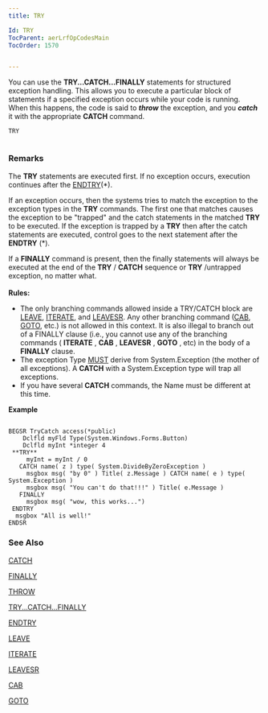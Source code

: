 ```yaml
---
title: TRY

Id: TRY
TocParent: aerLrfOpCodesMain
TocOrder: 1570


---
```


You can use the **TRY...CATCH...FINALLY** statements for structured exception handling. This allows you to execute a particular block of statements if a specified exception occurs while your code is running. When this happens, the code is said to ***throw*** the exception, and you ***catch*** it with the appropriate **CATCH** command. 

```
TRY 
        
```

### Remarks
The **TRY** statements are executed first. If no exception occurs, execution continues after the [ENDTRY](ENDTRY.html)(*). 

If an exception occurs, then the systems tries to match the exception to the exception types in the **TRY** commands. The first one that matches causes the exception to be "trapped" and the catch statements in the matched **TRY** to be executed. If the exception is trapped by a **TRY** then after the catch statements are executed, control goes to the next statement after the **ENDTRY** (*). 

If a **FINALLY** command is present, then the finally statements will always be executed at the end of the **TRY** / **CATCH** sequence or **TRY** /untrapped exception, no matter what.<br /><br /> **Rules:** 

- The only branching commands allowed inside a TRY/CATCH block are [LEAVE](LEAVE.html), [ITERATE](ITERATE.html), and [LEAVESR](LEAVESR.html).  Any
                other branching command ([CAB](CAB.html), [GOTO](GOTO.html),
                etc.) is not allowed in this context.  It is also illegal to branch out of
                a FINALLY clause (i.e., you cannot use any of the branching commands ( **ITERATE** ,
 **CAB** , **LEAVESR** , **GOTO** , etc) in
                the body of a **FINALLY** 
                clause.
- The exception Type <u>MUST</u> derive from System.Exception (the mother of all
                exceptions).  A **CATCH** 
                with a System.Exception type will trap all exceptions.
- If you have several **CATCH** commands, the Name must be different
                at this time.

**Example** 

```

BEGSR TryCatch access(*public) 
    Dclfld myFld Type(System.Windows.Forms.Button)
    Dclfld myInt *integer 4 
 **TRY**     
     myInt = myInt / 0 
   CATCH name( z ) type( System.DivideByZeroException )
     msgbox msg( "by 0" ) Title( z.Message ) CATCH name( e ) type( System.Exception ) 
     msgbox msg( "You can't do that!!!" ) Title( e.Message )
   FINALLY      
     msgbox msg( "wow, this works...")
 ENDTRY       
  msgbox "All is well!" 
ENDSR  
```

### See Also
[CATCH](CATCH.html)

[FINALLY](FINALLY.html)

[THROW](THROW.html)

[TRY...CATCH...FINALLY](TRYCATCHFINALLY.html)

[ENDTRY](ENDTRY.html)

[LEAVE](LEAVE.html)

[ITERATE](ITERATE.html)

[LEAVESR](LEAVESR.html)

[CAB](CAB.html)

[GOTO](GOTO.html) 
